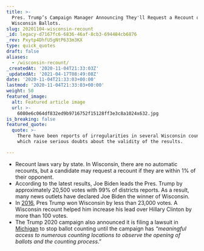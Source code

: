 ```yaml
---
title: >-
  Pres. Trump’s Campaign Manager Announcing They'll Request a Recount of
  Wisconsin Ballots.
slug: 20201104-wisconsin-recount
_id: legacy-d7167fc6-6836-46af-8cb3-694484cb6876
_rev: Pxytp4DhfU5gNtP633m3KX
type: quick_quotes
draft: false
aliases:
  - /wisconsin-recount/
_createdAt: '2020-11-04T21:33:03Z'
_updatedAt: '2021-04-17T08:49:08Z'
date: '2020-11-04T21:33:03+00:00'
lastmod: '2020-11-04T21:33:03+00:00'
weight: 50
featured_image:
  alt: Featured article image
  url: >-
    6080e6c064df832ed9b9716752f15128ff3e3c8a1024x632.jpg
is_breaking: false
featured_quote:
  quote: >-
    There have been reports of irregularities in several Wisconsin counties
    which raise serious doubts about the validity of the results.

---
```

* Recount laws vary by state. In Wisconsin, there are no automatic recounts, but a candidate may request a recount if they are within 1% of their opponent.
* According to the latest results, Joe Biden leads the Pres. Trump by approximately 20,500 votes with 99% of districts reports. As a result, many news outlets have declared Joe Biden the winner of Wisconsin.
* In [2016](https://madison.com/wsj/news/local/govt-and-politics/completed-wisconsin-recount-widens-donald-trumps-lead-by-131-votes/article_3f61c6ac-5b18-5c27-bf38-e537146bbcdd.html), Pres Trump won Wisconsin by less than 23,000 votes. A Wisconsin recount helped him increase his lead over Hillary Clinton by more than 100 votes.
* The Trump 2020 campaign also announced it is filing a lawsuit in [Michigan](https://www.donaldjtrump.com/media/trump-campaign-statement-on-michigan-lawsuit/) to stop ballot counting until the campaign has _“meaningful access to numerous counting locations to observe the opening of ballots and the counting process_.”